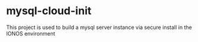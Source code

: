 # mysql-cloud-init

This project is used to build a mysql server instance via secure install in the IONOS environment